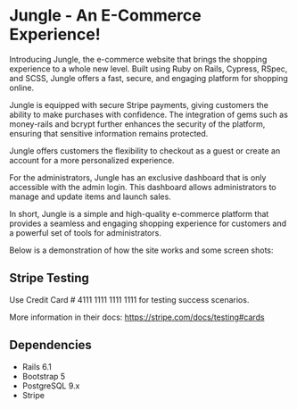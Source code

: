 # Jungle - An E-Commerce Experience!

Introducing Jungle, the e-commerce website that brings the shopping experience to a whole new level. Built using Ruby on Rails, Cypress, RSpec, and SCSS, Jungle offers a fast, secure, and engaging platform for shopping online.

Jungle is equipped with secure Stripe payments, giving customers the ability to make purchases with confidence. The integration of gems such as money-rails and bcrypt further enhances the security of the platform, ensuring that sensitive information remains protected.

Jungle offers customers the flexibility to checkout as a guest or create an account for a more personalized experience.

For the administrators, Jungle has an exclusive dashboard that is only accessible with the admin login. This dashboard allows administrators to manage and update items and launch sales.

In short, Jungle is a simple and high-quality e-commerce platform that provides a seamless and engaging shopping experience for customers and a powerful set of tools for administrators.

Below is a demonstration of how the site works and some screen shots:



## Stripe Testing

Use Credit Card # 4111 1111 1111 1111 for testing success scenarios.

More information in their docs: <https://stripe.com/docs/testing#cards>

## Dependencies

- Rails 6.1
- Bootstrap 5
- PostgreSQL 9.x
- Stripe

